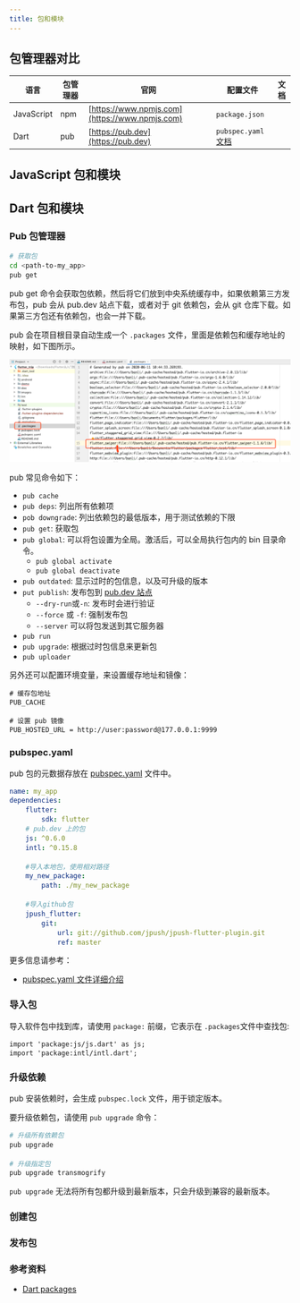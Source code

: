 ```yaml
---
title: 包和模块
---
```


## 包管理器对比

| 语言       | 包管理器 | 官网                                           | 配置文件                                                      | 文档 |
| ---------- | -------- | ---------------------------------------------- | ------------------------------------------------------------- | ---- |
| JavaScript | npm      | [https://www.npmjs.com](https://www.npmjs.com) | `package.json`                                                |
| Dart       | pub      | [https://pub.dev](https://pub.dev)             | `pubspec.yaml` [文档](<(https://dart.dev/tools/pub/pubspec)>) |

## JavaScript 包和模块

## Dart 包和模块

### Pub 包管理器

```sh title="Dart pub 命令"
# 获取包
cd <path-to-my_app>
pub get
```

pub get 命令会获取包依赖，然后将它们放到中央系统缓存中，如果依赖第三方发布包，pub 会从 pub.dev 站点下载，或者对于 git 依赖包，会从 git 仓库下载。如果第三方包还有依赖包，也会一并下载。

pub 会在项目根目录自动生成一个 `.packages` 文件，里面是依赖包和缓存地址的映射，如下图所示。

![](imgs/2020-06-11-11-18-29.png)

pub 常见命令如下：

-   `pub cache`
-   `pub deps`: 列出所有依赖项
-   `pob downgrade`: 列出依赖包的最低版本，用于测试依赖的下限
-   `pub get`: 获取包
-   `pub global`: 可以将包设置为全局。激活后，可以全局执行包内的 bin 目录命令。
    -   `pub global activate`
    -   `pub global deactivate`
-   `pub outdated`: 显示过时的包信息，以及可升级的版本
-   `put publish`: 发布包到 [pub.dev 站点](https://pub.dev/)
    -   `--dry-run`或`-n`: 发布时会进行验证
    -   `--force` 或 `-f`: 强制发布包
    -   `--server` 可以将包发送到其它服务器
-   `pub run`
-   `pub upgrade`: 根据过时包信息来更新包
-   `pub uploader`

另外还可以配置环境变量，来设置缓存地址和镜像：

```
# 缓存包地址
PUB_CACHE

# 设置 pub 镜像
PUB_HOSTED_URL = http://user:password@177.0.0.1:9999
```

### pubspec.yaml

pub 包的元数据存放在 [pubspec.yaml](https://dart.dev/tools/pub/pubspec) 文件中。

```yaml title="pubspec.yaml"
name: my_app
dependencies:
    flutter:
        sdk: flutter
    # pub.dev 上的包
    js: ^0.6.0
    intl: ^0.15.8

    #导入本地包，使用相对路径
    my_new_package:
        path: ./my_new_package

    #导入github包
    jpush_flutter:
        git:
            url: git://github.com/jpush/jpush-flutter-plugin.git
            ref: master
```

更多信息请参考：

-   [pubspec.yaml 文件详细介绍](https://dart.dev/tools/pub/pubspec)

### 导入包

导入软件包中找到库，请使用 `package:` 前缀，它表示在 `.packages`文件中查找包:

```
import 'package:js/js.dart' as js;
import 'package:intl/intl.dart';
```

### 升级依赖

pub 安装依赖时，会生成 `pubspec.lock` 文件，用于锁定版本。

要升级依赖包，请使用 `pub upgrade` 命令：

```bash
# 升级所有依赖包
pub upgrade

# 升级指定包
pub upgrade transmogrify
```

`pub upgrade` 无法将所有包都升级到最新版本，只会升级到兼容的最新版本。

### 创建包

### 发布包

### 参考资料

-   [Dart packages](https://dart.dev/guides/packages)
